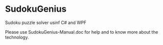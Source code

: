 # SudokuGenius
Sudoku puzzle solver usinf C# and WPF

Please use SudokuGenius-Manual.doc for help and to know more about the technology.
